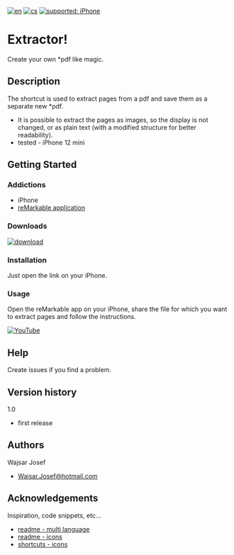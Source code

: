 [![en](https://img.shields.io/badge/lang-en-red.svg)](https://github.com/PepikVaio/remarkable_Extractor)
[![cs](https://img.shields.io/badge/lang-cs-springgreen.svg)](https://github.com/PepikVaio/remarkable_Extractor/blob/main/.language_cs/README_cs.md)
[![supported: iPhone](https://img.shields.io/badge/iPhone-supported-blueviolet)](https://www.apple.com/cz/iphone/)



# Extractor!
Create your own *pdf like magic.

## Description
The shortcut is used to extract pages from a pdf and save them as a separate new *pdf.
* It is possible to extract the pages as images, so the display is not changed, or as plain text (with a modified structure for better readability).
* tested - iPhone 12 mini

## Getting Started

### Addictions
* iPhone
* [reMarkable application](https://apps.apple.com/cz/app/remarkable-mobile/id1274957816?l=cs)


### Downloads
[![download](https://img.shields.io/badge/download-latest_release-slategray)](https://www.icloud.com/shortcuts/ad56cf0df3a4477ebe748ff61f10b8c9)


### Installation
Just open the link on your iPhone.

### Usage
Open the reMarkable app on your iPhone, share the file for which you want to extract pages and follow the instructions.

[![YouTube](https://img.shields.io/badge/video-YouTube-red)]()

## Help
Create issues if you find a problem.

## Version history
1.0
* first release


## Authors
Wajsar Josef
* Wajsar.Josef@hotmail.com

## Acknowledgements
Inspiration, code snippets, etc...
* [readme - multi language](https://github.com/jonatasemidio/multilanguage-readme-pattern)
* [readme - icons](https://shields.io/)
* [shortcuts - icons](https://base64.guru/converter/encode/image)